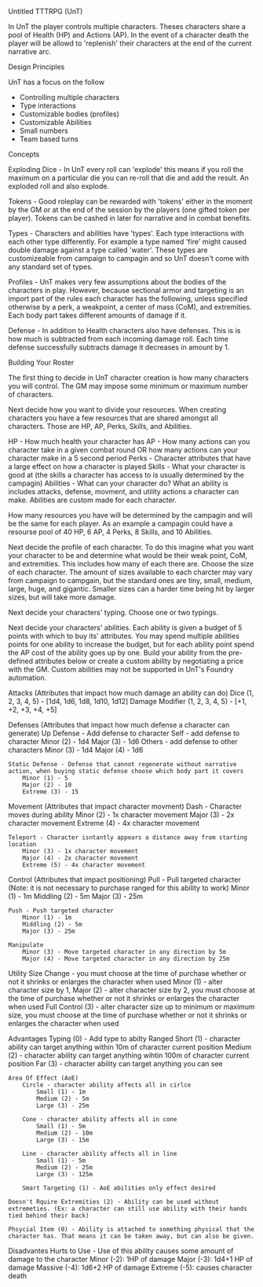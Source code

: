 Untitled TTTRPG (UnT)

In UnT the player controls multiple characters. Theses characters share a pool of Health (HP) and Actions (AP). In the event of a character death the player will be allowd to 'replenish' their characters at the end of the current narrative arc.

Design Principles

UnT has a focus on the follow
- Controlling multiple characters
- Type interactions
- Customizable bodies (profiles)
- Customizable Abilities
- Small numbers
- Team based turns

Concepts

Exploding Dice - In UnT every roll can 'explode' this means if you roll the maximum on a particular die you can re-roll that die and add the result. An exploded roll and also explode.

Tokens - Good roleplay can be rewarded with 'tokens' either in the moment by the GM or at the end of the session by the players (one gifted token per player). Tokens can be cashed in later for narrative and in combat benefits.

Types - Characters and abilities have 'types'. Each type interactions with each other type differently. For example a type named 'fire' might caused double damage against a type called 'water'. These types are customizeable from campaign to campagin and so UnT doesn't come with any standard set of types.

Profiles - UnT makes very few assumptions about the bodies of the characters in play. However, because sectional armor and targeting is an import part of the rules each character has the following, unless specified otherwise by a perk, a weakpoint, a center of mass (CoM), and extremities. Each body part takes different amounts of damage if it.

Defense - In addition to Health characters also have defenses. This is is how much is subtracted from each incoming damage roll. Each time defense successfully subtracts damage it decreases in amount by 1.

Building Your Roster

The first thing to decide in UnT character creation is how many characters you will control. The GM may impose some minimum or maximum number of characters. 

Next decide how you want to divide your resources. When creating characters you have a few resources that are shared amongst all characters. Those are HP, AP, Perks, Skills, and Abilities.

HP - How much health your character has
AP - How many actions can you character take in a given combat round OR how many actions can your character make in a 5 second period
Perks - Character attributes that have a large effect on how a character is played
Skills - What your character is good at (the skills a character has access to is usually determined by the campagin)
Abilities - What can your character do? What an ability is includes attacks, defense, movment, and utility actions a character can make. Abilities are custom made for each character. 

How many resources you have will be determined by the campagin and will be the same for each player. As an example a campagin could have a resourse pool of 40 HP, 6 AP, 4 Perks, 8 Skills, and 10 Abilities. 

Next decide the profile of each character. To do this imagine what you want your character to be and determine what would be their weak point, CoM, and extremities. This includes how many of each there are. Choose the size of each character. The amount of sizes available to each charcter may vary from campaign to campgain, but the standard ones are tiny, small, medium, large, huge, and gigantic. Smaller sizes can a harder time being hit by larger sizes, but will take more damage.

Next decide your characters' typing. Choose one or two typings. 

Next decide your characters' abilities. Each ability is given a budget of 5 points with which to buy its' attributes. You may spend multiple abilities points for one ability to increase the budget, but for each ability point spend the AP cost of the ability goes up by one. Build your ability from the pre-defined attributes below or create a custom ability by negotiating a price with the GM. Custom abilities may not be supported in UnT's Foundry automation.

Attacks (Attributes that impact how much damage an ability can do)
    Dice (1, 2, 3, 4, 5) - [1d4, 1d6, 1d8, 1d10, 1d12]
    Damage Modifier (1, 2, 3, 4, 5) - [+1, +2, +3, +4, +5]

Defenses (Attributes that impact how much defense a character can generate)
    Up Defense - Add defense to character
        Self - add defense to character
            Minor (2) - 1d4
            Major (3) - 1d6
        Others - add defense to other characters
            Minor (3) - 1d4
            Major (4) - 1d6

    Static Defense - Defense that cannot regenerate without narrative action, when buying static defense choose which body part it covers
        Minor (1) - 5
        Major (2) - 10
        Extreme (3) - 15

Movement (Attributes that impact character movment)
    Dash - Character moves during ability
        Minor (2) - 1x character movement
        Major (3) - 2x character movement
        Extreme (4) - 4x character movement
    
    Teleport - Character isntantly appears a distance away from starting location
        Minor (3) - 1x character movement
        Major (4) - 2x character movement
        Extreme (5) - 4x character movement

Control (Attributes that impact positioning)
    Pull - Pull targeted character (Note: it is not necessary to purchase ranged for this ability to work)
        Minor (1) - 1m
        Middling (2) - 5m
        Major (3) - 25m

    Push - Push targeted character
        Minor (1) - 1m
        Middling (2) - 5m
        Major (3) - 25m

    Manipulate
        Minor (3) - Move targeted character in any direction by 5m
        Major (4) - Move targeted character in any direction by 25m

Utility
    Size Change - you must choose at the time of purchase whether or not it shrinks or enlarges the character when used
        Minor (1) - alter character size by 1, 
        Major (2) - alter character size by 2, you must choose at the time of purchase whether or not it shrinks or enlarges the character when used
        Full Control (3) - alter character size up to minimum or maximum size, you must choose at the time of purchase whether or not it shrinks or enlarges the character when used

Advantages
    Typing (0) - Add type to abilty
    Ranged
        Short (1) - character ability can target anything within 10m of character current position
        Medium (2) - character ability can target anything wihtin 100m of character current position
        Far (3) - character ability can target anything you can see

    Area Of Effect (AoE)
        Circle - character ability affects all in cirlce
            Small (1) - 1m
            Medium (2) - 5m
            Large (3) - 25m

        Cone - character ability affects all in cone
            Small (1) - 5m
            Medium (2) - 10m
            Large (3) - 15m

        Line - character ability affects all in line
            Small (1) - 5m
            Medium (2) - 25m
            Large (3) - 125m

        Smart Targeting (1) - AoE abilities only effect desired

    Doesn't Rquire Extremities (2) - Ability can be used without extremeties. (Ex: a character can still use ability with their hands tied behind their back)

    Phsycial Item (0) - Ability is attached to something physical that the character has. That means it can be taken away, but can also be given.

Disadvantes
    Hurts to Use - Use of this ability causes some amount of damage to the character
        Minor (-2): 1HP of damage
        Major (-3): 1d4+1 HP of damage
        Massive (-4): 1d6+2 HP of damage
        Extreme (-5): causes character death
